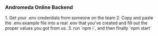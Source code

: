 <h3>Andromeda Online Backend</h3>
1. Get your .env credentials from someone on the team
2. Copy and paste the .env.example file into a real .env that you've created and fill out the proper values you got from us. 
3. run `npm i`, and then finally `npm start`